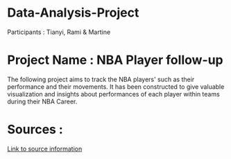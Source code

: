 # Data-Analysis-Project
Participants : Tianyi, Rami & Martine

# Project Name : NBA Player follow-up
The following project aims to track the NBA players' such as their performance and their movements. It has been constructed to give valuable visualization and insights about performances of each player within teams during their NBA Career.

# Sources : 
[Link to source information](https://www.basketball-reference.com/)